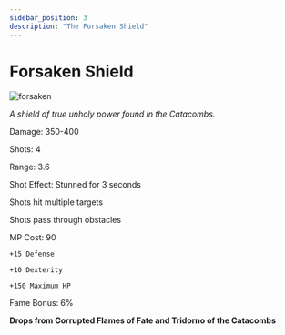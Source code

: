 ```yaml
---
sidebar_position: 3
description: "The Forsaken Shield"
---
```


# Forsaken Shield

![forsaken](https://vwiki.valorserver.com/api/item/picture/forsaken%20shield)

<i>A shield of true unholy power found in the Catacombs.</i>

Damage: 350-400

Shots: 4

Range: 3.6

Shot Effect: Stunned for 3 seconds

Shots hit multiple targets

Shots pass through obstacles

MP Cost: 90

    +15 Defense
    
    +10 Dexterity
    
    +150 Maximum HP

Fame Bonus: 6%

**Drops from Corrupted Flames of Fate and Tridorno of the Catacombs**
